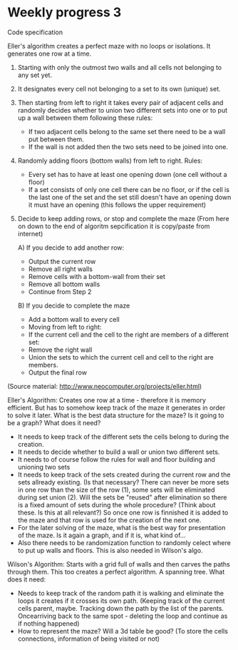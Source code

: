 # Weekly progress 3

Code specification

Eller's algorithm creates a perfect maze with no loops or isolations. It generates one row at a time. 
1. Starting with only the outmost two walls and all cells not belonging to any set yet.
2. It designates every cell not belonging to a set to its own (unique) set. 
3. Then starting from left to right it takes every pair of adjacent cells and randomly decides whether to union two different sets into one or to put up a wall between them following these rules:
    * If two adjacent cells belong to the same set there need to be a wall put between them.
    * If the wall is not added then the two sets need to be joined into one.
4. Randomly adding floors (bottom walls) from left to right. Rules:
    * Every set has to have at least one opening down (one cell without a floor)
    * If a set consists of only one cell there can be no floor, or if the cell is the last one of the set and the set still doesn't have an opening down it must have an opening (this follows the upper requirement)
5. Decide to keep adding rows, or stop and complete the maze (From here on down to the end of algoritm sepcification it is copy/paste from internet)
  
   A) If you decide to add another row:
     * Output the current row
     * Remove all right walls
     * Remove cells with a bottom-wall from their set
     * Remove all bottom walls
     * Continue from Step 2

   B) If you decide to complete the maze
     * Add a bottom wall to every cell
     * Moving from left to right:
     * If the current cell and the cell to the right are members of a different set:
     * Remove the right wall
     * Union the sets to which the current cell and cell to the right are members.
     * Output the final row
     
  (Source material: http://www.neocomputer.org/projects/eller.html)    
  

Eller's Algorithm:
Creates one row at a time - therefore it is memory efficient. But has to somehow keep track of the maze it generates in order to solve it later.
What is the best data structure for the maze? Is it going to be a graph? 
What does it need? 
* It needs to keep track of the different sets the cells belong to during the creation.
* It needs to decide whether to build a wall or union two different sets.
* It needs to of course follow the rules for wall and floor building and unioning two sets
* It needs to keep track of the sets created during the current row and the sets allready existing. (Is that necessary? There can never be more sets in one row than the size of the row (1), some sets will be eliminated during set union (2). Will the sets be "reused" after elimination so there is a fixed amount of sets during the whole procedure? (Think about these. Is this at all relevant?)
So once one row is finnished it is added to the maze and that row is used for the creation of the next one.
* For the later solving of the maze, what is the best way for presentation of the maze. Is it again a graph, and if it is, what kind of...
* Also there needs to be randomization function to randomly celect where to put up walls and floors. This is also needed in Wilson's algo.


Wilson's Algorithm:
Starts with a grid full of walls and then carves the paths through them. This too creates a perfect algorithm. A spanning tree. What does it need:
* Needs to keep track of the random path it is walking and eliminate the loops it creates if it crosses its own path. (Keeping track of the current cells parent, maybe. Tracking down the path by the list of the parents. Oncearriving back to the same spot - deleting the loop and continue as if nothing happened)
* How to represent the maze? Will a 3d table be good? (To store the cells connections, information of being visited or not)


